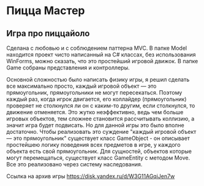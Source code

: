 # Пицца Мастер
## Игра про пиццайоло
Сделана с любовью и с соблюдением паттерна MVC. В папке Model находится проект чисто написанный на C# классах, без использования WinForms, можно сказать, что это простейший игровой движок. В папке Game собраны представления и контроллеры.

Основной сложностью было написать физику игры, я решил сделать все максимально просто, каждый игровой объект — это прямоугольник, прямоугольники не могут пересекаться. Поэтому каждый раз, когда игрок двигается, его коллайдер (прямоугольник) проверяет не столкнулся ли он с каким-то другим, если столкнулся, то движение отменяется. Это жутко неэффективно, ведь чем больше игровых объектов, тем сложнее становится рассчитывать коллизию, а значит игра будет подвисать. Но для данной игры это было вполне достаточно. Чтобы реализовать это суждение "каждый игровой объект — это прямоугольник" существует класс GameObject - он описывает простейшею логику поведения всех предметов в игре, у каждого объекта есть свой прямоугольник. Для сущностей, объектов которые могут перемещаться, существует класс GameEntity c методом Move. Все это реализовано через систему наследования.

Ссылка на архив игры https://disk.yandex.ru/d/W3G11AGqiJen7w

